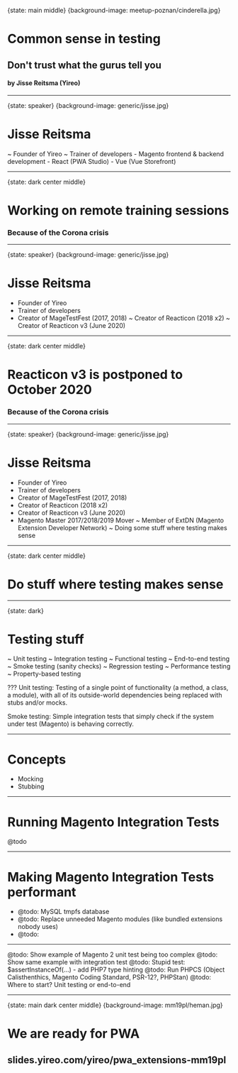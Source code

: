 {state: main middle}
{background-image: meetup-poznan/cinderella.jpg}
# Common sense in testing
## Don't trust what the gurus tell you
#### by Jisse Reitsma (Yireo)

---
{state: speaker}
{background-image: generic/jisse.jpg}
# Jisse Reitsma
~ Founder of Yireo
~ Trainer of developers
    - Magento frontend & backend development
    - React (PWA Studio)
    - Vue (Vue Storefront)

---
{state: dark center middle}
# Working on remote training sessions
### Because of the Corona crisis

---
{state: speaker}
{background-image: generic/jisse.jpg}
# Jisse Reitsma
- Founder of Yireo
- Trainer of developers
- Creator of MageTestFest (2017, 2018)
~ Creator of Reacticon (2018 x2)
~ Creator of Reacticon v3 (June 2020)

---
{state: dark center middle}
# Reacticon v3 is postponed to October 2020
### Because of the Corona crisis

---
{state: speaker}
{background-image: generic/jisse.jpg}
# Jisse Reitsma
- Founder of Yireo
- Trainer of developers
- Creator of MageTestFest (2017, 2018)
- Creator of Reacticon (2018 x2)
- Creator of Reacticon v3 (June 2020)
- Magento Master 2017/2018/2019 Mover
~ Member of ExtDN (Magento Extension Developer Network)
~ Doing some stuff where testing makes sense

---
{state: dark center middle}
# Do stuff where testing makes sense

---
{state: dark}
# Testing stuff
~ Unit testing
~ Integration testing
~ Functional testing
~ End-to-end testing
~ Smoke testing (sanity checks)
~ Regression testing
~ Performance testing
~ Property-based testing

???
Unit testing: Testing of a single point of functionality (a method, a class, a module), with all of its outside-world dependencies being replaced with stubs and/or mocks.

Smoke testing: Simple integration tests that simply check if the system under test (Magento) is behaving correctly.

---
# Concepts
- Mocking
- Stubbing

---
# Running Magento Integration Tests
@todo

---
# Making Magento Integration Tests performant
- @todo: MySQL tmpfs database
- @todo: Replace unneeded Magento modules (like bundled extensions nobody uses)
- @todo: 

---
@todo: Show example of Magento 2 unit test being too complex
@todo: Show same example with integration test
@todo: Stupid test: $assertInstanceOf(...) - add PHP7 type hinting
@todo: Run PHPCS (Object Calisthenthics, Magento Coding Standard, PSR-12?, PHPStan)
@todo: Where to start? Unit testing or end-to-end

---
{state: main dark center middle}
{background-image: mm19pl/heman.jpg}
# We are ready for PWA
## slides.yireo.com/yireo/pwa_extensions-mm19pl
